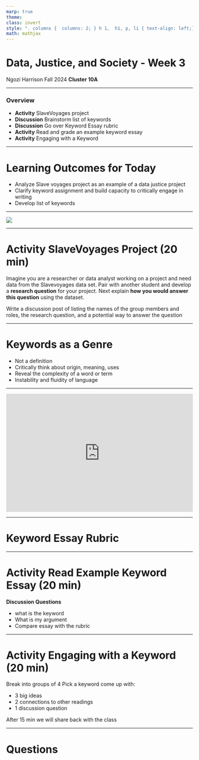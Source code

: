 ```yaml
---
marp: true
theme: 
class: invert
style: ". columns {  columns: 2; } h 1,  h1, p, li { text-align: left;} p { font-weight: lighter;} /*li {color: #e0def4 ;}*/"
math: mathjax
---
```


# Data, Justice, and Society - Week 3

Ngozi Harrison
Fall 2024
**Cluster 10A**  

---
### Overview
- **Activity** SlaveVoyages project
- **Discussion** Brainstorm list of keywords
- **Discussion** Go over Keyword Essay rubric
- **Activity** Read and grade an example keyword essay
- **Activity** Engaging with a Keyword

---
# Learning Outcomes for Today
- Analyze Slave voyages project as an example of a data justice project
- Clarify keyword assignment and build capacity to critically engage in writing
- Develop list of keywords

---

![](../../../../../Files/Pasted%20image%2020241014114540.png)


---
# Activity SlaveVoyages Project (20 min)
Imagine you are a researcher or data analyst working on a project and need data from the Slavevoyages data set. Pair with another student and develop a **research question** for your project. Next explain **how you would answer this question** using the dataset.

Write  a discussion post of listing the names of the group members and roles, the research question, and a potential way to answer the question

---

# Keywords as a Genre
- Not a definition
- Critically think about origin, meaning, uses
- Reveal the complexity of a word or term
- Instability and fluidity of language 

<!--A keyword is not a definition, when we think about keywords we are attempting to think critically about the origin, meaning, and uses of a work. In this class we are -->


---

<div style='position: relative; padding-bottom: 56.25%; padding-top: 35px; height: 0; overflow: hidden;'><iframe sandbox='allow-scripts allow-same-origin allow-presentation' allowfullscreen='true' allowtransparency='true' frameborder='0' height='315' src='https://www.mentimeter.com/app/presentation/n/blyw62s3gm4ug6kvyh1awbt2ddhkiaqg/embed' style='position: absolute; top: 0; left: 0; width: 100%; height: 100%;' width='420'></iframe></div>

---
# Keyword Essay Rubric


---
# Activity Read Example Keyword Essay (20 min)
 
 **Discussion Questions**
 - what is the keyword
- What is my argument 
- Compare essay with the rubric

---
# Activity Engaging with a Keyword (20 min)
Break into groups of 4
Pick a keyword
come up with:
- 3 big ideas
- 2 connections to other readings
- 1 discussion question

After 15 min we will share back with the class

---
# Questions

